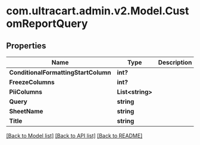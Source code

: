 # com.ultracart.admin.v2.Model.CustomReportQuery
## Properties

Name | Type | Description | Notes
------------ | ------------- | ------------- | -------------
**ConditionalFormattingStartColumn** | **int?** |  | [optional] 
**FreezeColumns** | **int?** |  | [optional] 
**PiiColumns** | **List&lt;string&gt;** |  | [optional] 
**Query** | **string** |  | [optional] 
**SheetName** | **string** |  | [optional] 
**Title** | **string** |  | [optional] 


[[Back to Model list]](../README.md#documentation-for-models) [[Back to API list]](../README.md#documentation-for-api-endpoints) [[Back to README]](../README.md)

